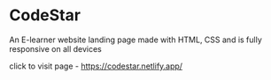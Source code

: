 # CodeStar
An E-learner website landing page made with HTML, CSS and is fully responsive on all devices

click to visit page - https://codestar.netlify.app/
